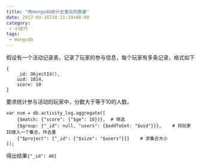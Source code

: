 ```yaml
---
title: "用mongodb统计去重后的数量"
date: 2017-03-16T18:11:29+08:00
category: 
 - 小技巧
tags: 
 - mongodb
---
```



假设有一个活动记录表，记录了玩家的参与信息，每个玩家有多条记录，格式如下

	{
		_id: ObjectId(),
        uid: 1014,
        score: 10
	}

要求统计参与活动的玩家中，分数大于等于10的人数。

	var num = db.activity_log.aggregate([
		{$match: {"score": {"$ge": 10}}},  # 筛选
		{$group: {"_id": null, "users": {$addToSet: "$uid"}}},    # 将玩家ID放入一个集合，作去重
		{"$project": {"_id": {"$size": "$users"}}}    # 求集合大小
	]);

得出结果`{"_id": 46}`